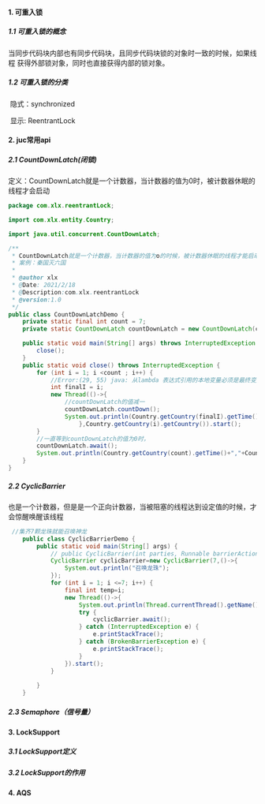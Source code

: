 #### 1. 可重入锁

##### 	1.1 可重入锁的概念

​		当同步代码块内部也有同步代码块，且同步代码块锁的对象时一致的时候，如果线程		获得外部锁对象，同时也直接获得内部的锁对象。

##### 	1.2 可重入锁的分类

​		隐式：synchronized

​		显示: ReentrantLock

#### 2. juc常用api

##### 	2.1 CountDownLatch(闭锁)

​	定义：CountDownLatch就是一个计数器，当计数器的值为0时，被计数器休眠的线程才会启动

```java
package com.xlx.reentrantLock;

import com.xlx.entity.Country;

import java.util.concurrent.CountDownLatch;

/**
 * CountDownLatch就是一个计数器，当计数器的值为o的时候，被计数器休眠的线程才能启动
 * 案例：秦国灭六国
 *
 * @author xlx
 * @Date: 2021/2/18
 * @Description:com.xlx.reentrantLock
 * @version:1.0
 */
public class CountDownLatchDemo {
    private static final int count = 7;
    private static CountDownLatch countDownLatch = new CountDownLatch(count-1);

    public static void main(String[] args) throws InterruptedException {
        close();
    }
    public static void close() throws InterruptedException {
        for (int i = 1; i <count ; i++) {
            //Error:(29, 55) java: 从lambda 表达式引用的本地变量必须是最终变量或实际上的最终变量
            int finalI = i;
            new Thread(()->{
                //countDownLatch的值减一
                countDownLatch.countDown();
                System.out.println(Country.getCountry(finalI).getTime()+","+Thread.currentThread().getName()+",灭亡了！");
                    },Country.getCountry(i).getCountry()).start();
        }
        //一直等到countDownLatch的值为0时，
        countDownLatch.await();
        System.out.println(Country.getCountry(count).getTime()+","+Country.getCountry(count).getCountry()+",统一华夏！");
    }
}

```



##### 	2.2 CyclicBarrier

​		也是一个计数器，但是是一个正向计数器，当被阻塞的线程达到设定值的时候，才会惊醒唤醒该线程

```java
 //集齐7颗龙珠就能召唤神龙
	public class CyclicBarrierDemo {
	    public static void main(String[] args) {
	        // public CyclicBarrier(int parties, Runnable barrierAction) {}
	        CyclicBarrier cyclicBarrier=new CyclicBarrier(7,()->{
	            System.out.println("召唤龙珠");
	        });
	        for (int i = 1; i <=7; i++) {
	            final int temp=i;
	            new Thread(()->{
	                System.out.println(Thread.currentThread().getName()+"\t收集到了第"+temp+"颗龙珠");
	                try {
	                    cyclicBarrier.await();
	                } catch (InterruptedException e) {
	                    e.printStackTrace();
	                } catch (BrokenBarrierException e) {
	                    e.printStackTrace();
	                }
	            }).start();
	        }
	
	    }
	}
```



##### 	2.3 Semaphore（信号量）

#### 3. LockSupport

##### 	3.1 LockSupport定义

##### 	3.2 LockSupport的作用

#### 4. AQS